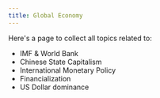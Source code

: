 ```yaml
---
title: Global Economy
---
```


Here's a page to collect all topics related to:

- IMF & World Bank
- Chinese State Capitalism
- International Monetary Policy
- Financialization
- US Dollar dominance
